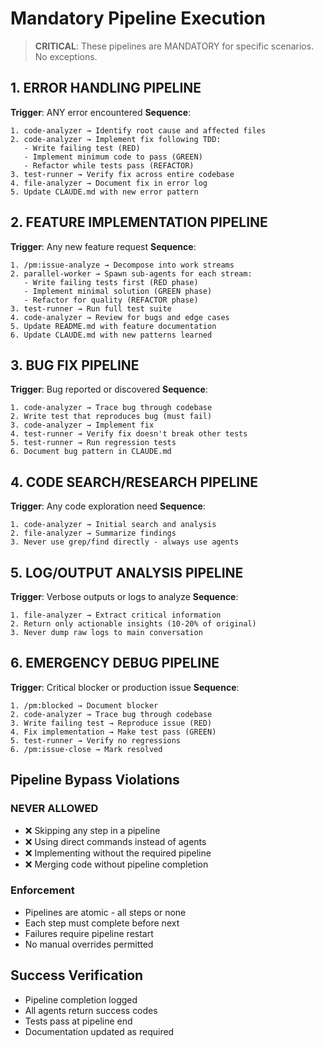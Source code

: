 # Mandatory Pipeline Execution

> **CRITICAL**: These pipelines are MANDATORY for specific scenarios. No exceptions.

## 1. ERROR HANDLING PIPELINE

**Trigger**: ANY error encountered
**Sequence**:
```
1. code-analyzer → Identify root cause and affected files
2. code-analyzer → Implement fix following TDD:
   - Write failing test (RED)
   - Implement minimum code to pass (GREEN)
   - Refactor while tests pass (REFACTOR)
3. test-runner → Verify fix across entire codebase
4. file-analyzer → Document fix in error log
5. Update CLAUDE.md with new error pattern
```

## 2. FEATURE IMPLEMENTATION PIPELINE

**Trigger**: Any new feature request
**Sequence**:
```
1. /pm:issue-analyze → Decompose into work streams
2. parallel-worker → Spawn sub-agents for each stream:
   - Write failing tests first (RED phase)
   - Implement minimal solution (GREEN phase)
   - Refactor for quality (REFACTOR phase)
3. test-runner → Run full test suite
4. code-analyzer → Review for bugs and edge cases
5. Update README.md with feature documentation
6. Update CLAUDE.md with new patterns learned
```

## 3. BUG FIX PIPELINE

**Trigger**: Bug reported or discovered
**Sequence**:
```
1. code-analyzer → Trace bug through codebase
2. Write test that reproduces bug (must fail)
3. code-analyzer → Implement fix
4. test-runner → Verify fix doesn't break other tests
5. test-runner → Run regression tests
6. Document bug pattern in CLAUDE.md
```

## 4. CODE SEARCH/RESEARCH PIPELINE

**Trigger**: Any code exploration need
**Sequence**:
```
1. code-analyzer → Initial search and analysis
2. file-analyzer → Summarize findings
3. Never use grep/find directly - always use agents
```

## 5. LOG/OUTPUT ANALYSIS PIPELINE

**Trigger**: Verbose outputs or logs to analyze
**Sequence**:
```
1. file-analyzer → Extract critical information
2. Return only actionable insights (10-20% of original)
3. Never dump raw logs to main conversation
```

## 6. EMERGENCY DEBUG PIPELINE

**Trigger**: Critical blocker or production issue
**Sequence**:
```
1. /pm:blocked → Document blocker
2. code-analyzer → Trace bug through codebase
3. Write failing test → Reproduce issue (RED)
4. Fix implementation → Make test pass (GREEN)
5. test-runner → Verify no regressions
6. /pm:issue-close → Mark resolved
```

## Pipeline Bypass Violations

### NEVER ALLOWED
- ❌ Skipping any step in a pipeline
- ❌ Using direct commands instead of agents
- ❌ Implementing without the required pipeline
- ❌ Merging code without pipeline completion

### Enforcement
- Pipelines are atomic - all steps or none
- Each step must complete before next
- Failures require pipeline restart
- No manual overrides permitted

## Success Verification
- Pipeline completion logged
- All agents return success codes
- Tests pass at pipeline end
- Documentation updated as required
